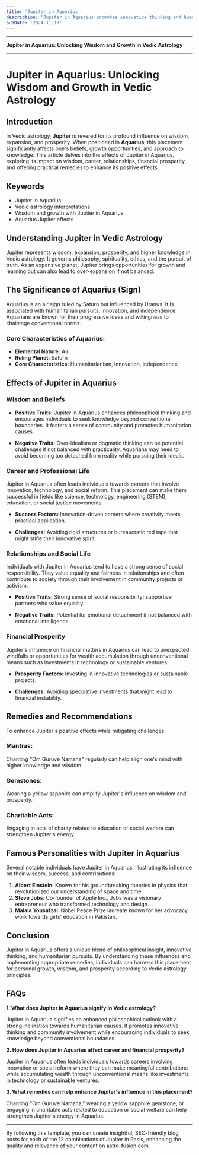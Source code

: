 ```yaml
---
title: 'Jupiter in Aquarius'
description: 'Jupiter in Aquarius promotes innovative thinking and humanitarian values. Individuals are progressive, intellectual, and interested in social causes and collective well-being, in Vedic Astrology.'
pubDate: '2024-11-13'
---
```


---

**Jupiter in Aquarius: Unlocking Wisdom and Growth in Vedic Astrology**

---

# Jupiter in Aquarius: Unlocking Wisdom and Growth in Vedic Astrology

## Introduction

In Vedic astrology, **Jupiter** is revered for its profound influence on wisdom, expansion, and prosperity. When positioned in **Aquarius**, this placement significantly affects one's beliefs, growth opportunities, and approach to knowledge. This article delves into the effects of Jupiter in Aquarius, exploring its impact on wisdom, career, relationships, financial prosperity, and offering practical remedies to enhance its positive effects.

## Keywords

- Jupiter in Aquarius
- Vedic astrology interpretations
- Wisdom and growth with Jupiter in Aquarius
- Aquarius Jupiter effects

## Understanding Jupiter in Vedic Astrology

Jupiter represents wisdom, expansion, prosperity, and higher knowledge in Vedic astrology. It governs philosophy, spirituality, ethics, and the pursuit of truth. As an expansive planet, Jupiter brings opportunities for growth and learning but can also lead to over-expansion if not balanced.

## The Significance of Aquarius (Sign)

Aquarius is an air sign ruled by Saturn but influenced by Uranus. It is associated with humanitarian pursuits, innovation, and independence. Aquarians are known for their progressive ideas and willingness to challenge conventional norms.

### Core Characteristics of Aquarius:
- **Elemental Nature:** Air
- **Ruling Planet:** Saturn
- **Core Characteristics:** Humanitarianism, innovation, independence

## Effects of Jupiter in Aquarius

### Wisdom and Beliefs

- **Positive Traits:** Jupiter in Aquarius enhances philosophical thinking and encourages individuals to seek knowledge beyond conventional boundaries. It fosters a sense of community and promotes humanitarian causes.
  
- **Negative Traits:** Over-idealism or dogmatic thinking can be potential challenges if not balanced with practicality. Aquarians may need to avoid becoming too detached from reality while pursuing their ideals.

### Career and Professional Life

Jupiter in Aquarius often leads individuals towards careers that involve innovation, technology, and social reform. This placement can make them successful in fields like science, technology, engineering (STEM), education, or social justice movements.

- **Success Factors:** Innovation-driven careers where creativity meets practical application.
  
- **Challenges:** Avoiding rigid structures or bureaucratic red tape that might stifle their innovative spirit.

### Relationships and Social Life

Individuals with Jupiter in Aquarius tend to have a strong sense of social responsibility. They value equality and fairness in relationships and often contribute to society through their involvement in community projects or activism.

- **Positive Traits:** Strong sense of social responsibility; supportive partners who value equality.
  
- **Negative Traits:** Potential for emotional detachment if not balanced with emotional intelligence.

### Financial Prosperity

Jupiter's influence on financial matters in Aquarius can lead to unexpected windfalls or opportunities for wealth accumulation through unconventional means such as investments in technology or sustainable ventures.

- **Prosperity Factors:** Investing in innovative technologies or sustainable projects.
  
- **Challenges:** Avoiding speculative investments that might lead to financial instability.

## Remedies and Recommendations

To enhance Jupiter's positive effects while mitigating challenges:

### Mantras:
Chanting "Om Guruve Namaha" regularly can help align one's mind with higher knowledge and wisdom.

### Gemstones:
Wearing a yellow sapphire can amplify Jupiter's influence on wisdom and prosperity.

### Charitable Acts:
Engaging in acts of charity related to education or social welfare can strengthen Jupiter's energy.

## Famous Personalities with Jupiter in Aquarius

Several notable individuals have Jupiter in Aquarius, illustrating its influence on their wisdom, success, and contributions:

1. **Albert Einstein**: Known for his groundbreaking theories in physics that revolutionized our understanding of space and time.
2. **Steve Jobs**: Co-founder of Apple Inc., Jobs was a visionary entrepreneur who transformed technology and design.
3. **Malala Yousafzai**: Nobel Peace Prize laureate known for her advocacy work towards girls' education in Pakistan.

## Conclusion

Jupiter in Aquarius offers a unique blend of philosophical insight, innovative thinking, and humanitarian pursuits. By understanding these influences and implementing appropriate remedies, individuals can harness this placement for personal growth, wisdom, and prosperity according to Vedic astrology principles.

## FAQs

**1. What does Jupiter in Aquarius signify in Vedic astrology?**

Jupiter in Aquarius signifies an enhanced philosophical outlook with a strong inclination towards humanitarian causes. It promotes innovative thinking and community involvement while encouraging individuals to seek knowledge beyond conventional boundaries.

**2. How does Jupiter in Aquarius affect career and financial prosperity?**

Jupiter in Aquarius often leads individuals towards careers involving innovation or social reform where they can make meaningful contributions while accumulating wealth through unconventional means like investments in technology or sustainable ventures.

**3. What remedies can help enhance Jupiter's influence in this placement?**

Chanting "Om Guruve Namaha," wearing a yellow sapphire gemstone, or engaging in charitable acts related to education or social welfare can help strengthen Jupiter's energy in Aquarius.

---

By following this template, you can create insightful, SEO-friendly blog posts for each of the 12 combinations of Jupiter in Rasis, enhancing the quality and relevance of your content on astro-fusion.com.